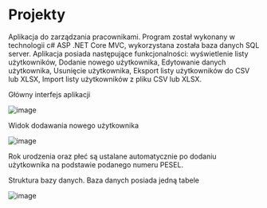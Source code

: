 # Projekty

Aplikacja do zarządzania pracownikami. Program został wykonany w technologii c# ASP .NET Core MVC, wykorzystana została baza danych SQL server. Aplikacja posiada następujące funkcjonalności:
wyświetlenie listy użytkowników,
Dodanie nowego użytkownika,
Edytowanie danych użytkownika,
Usunięcie użytkownika,
Eksport listy użytkowników do CSV lub XLSX,
Import listy użytkowników z pliku CSV lub XLSX.

Główny interfejs aplikacji

![image](https://github.com/Emil6011/Projekty/assets/73350365/6b80493f-d576-4cdb-b083-7e2662aa5757)


Widok dodawania nowego użytkownika 

![image](https://github.com/Emil6011/Projekty/assets/73350365/aef9cb4a-56a5-4848-b615-c03c99ad366f)

Rok urodzenia oraz płeć są ustalane automatycznie po dodaniu użytkownika na podstawie podanego numeru PESEL.

Struktura bazy danych. Baza danych posiada jedną tabele

![image](https://github.com/Emil6011/Projekty/assets/73350365/74f2c5cf-005b-417c-aaba-ce32b1c1e26d)


